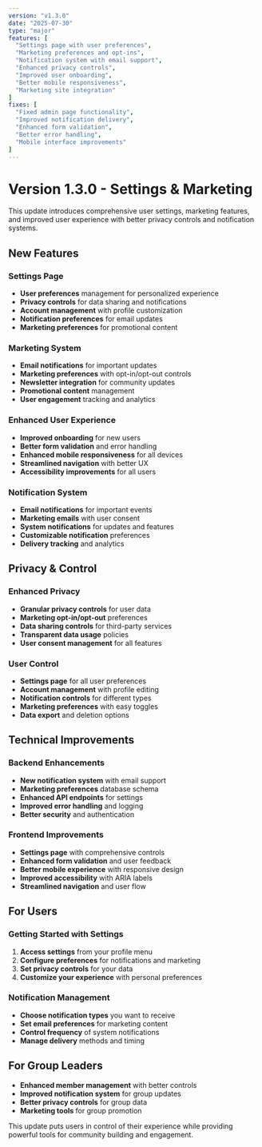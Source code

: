```yaml
---
version: "v1.3.0"
date: "2025-07-30"
type: "major"
features: [
  "Settings page with user preferences",
  "Marketing preferences and opt-ins",
  "Notification system with email support",
  "Enhanced privacy controls",
  "Improved user onboarding",
  "Better mobile responsiveness",
  "Marketing site integration"
]
fixes: [
  "Fixed admin page functionality",
  "Improved notification delivery",
  "Enhanced form validation",
  "Better error handling",
  "Mobile interface improvements"
]
---
```


# Version 1.3.0 - Settings & Marketing

This update introduces comprehensive user settings, marketing features, and improved user experience with better privacy controls and notification systems.

## New Features

### Settings Page
- **User preferences** management for personalized experience
- **Privacy controls** for data sharing and notifications
- **Account management** with profile customization
- **Notification preferences** for email updates
- **Marketing preferences** for promotional content

### Marketing System
- **Email notifications** for important updates
- **Marketing preferences** with opt-in/opt-out controls
- **Newsletter integration** for community updates
- **Promotional content** management
- **User engagement** tracking and analytics

### Enhanced User Experience
- **Improved onboarding** for new users
- **Better form validation** and error handling
- **Enhanced mobile responsiveness** for all devices
- **Streamlined navigation** with better UX
- **Accessibility improvements** for all users

### Notification System
- **Email notifications** for important events
- **Marketing emails** with user consent
- **System notifications** for updates and features
- **Customizable notification** preferences
- **Delivery tracking** and analytics

## Privacy & Control

### Enhanced Privacy
- **Granular privacy controls** for user data
- **Marketing opt-in/opt-out** preferences
- **Data sharing controls** for third-party services
- **Transparent data usage** policies
- **User consent management** for all features

### User Control
- **Settings page** for all user preferences
- **Account management** with profile editing
- **Notification controls** for different types
- **Marketing preferences** with easy toggles
- **Data export** and deletion options

## Technical Improvements

### Backend Enhancements
- **New notification system** with email support
- **Marketing preferences** database schema
- **Enhanced API endpoints** for settings
- **Improved error handling** and logging
- **Better security** and authentication

### Frontend Improvements
- **Settings page** with comprehensive controls
- **Enhanced form validation** and user feedback
- **Better mobile experience** with responsive design
- **Improved accessibility** with ARIA labels
- **Streamlined navigation** and user flow

## For Users

### Getting Started with Settings
1. **Access settings** from your profile menu
2. **Configure preferences** for notifications and marketing
3. **Set privacy controls** for your data
4. **Customize your experience** with personal preferences

### Notification Management
- **Choose notification types** you want to receive
- **Set email preferences** for marketing content
- **Control frequency** of system notifications
- **Manage delivery** methods and timing

## For Group Leaders

- **Enhanced member management** with better controls
- **Improved notification system** for group updates
- **Better privacy controls** for group data
- **Marketing tools** for group promotion

This update puts users in control of their experience while providing powerful tools for community building and engagement. 